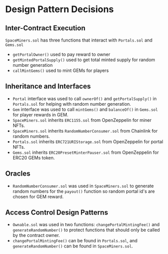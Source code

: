 # Design Pattern Decisions

## Inter-Contract Execution

`SpaceMiners.sol` has three functions that interact with `Portals.sol` and `Gems.sol`
- `getPortalOwner()` used to pay reward to owner
- `getMintedPortalSupply()` used to get total minted supply for random number generation
- `callMintGems()` used to mint GEMs for players

## Inheritance and Interfaces

- `Portal` interface was used to call `ownerOf()` and `getPortalSupply()` in `Portals.sol` for helping with random number generation.
- `Gem` interface was used to call `mintGems()` and `balanceOf()` in `Gems.sol` for player rewards in GEM.
- `SpaceMiners.sol` inherits `ERC1155.sol` from OpenZeppelin for miner NFTs.
- `SpaceMiners.sol` inherits `RandomNumberConsumer.sol` from Chainlink for random numbers.
- `Portals.sol` inherits `ERC721URIStorage.sol` from OpenZeppelin for portal NFTs.
- `Gems.sol` inherits `ERC20PresetMinterPauser.sol` from OpenZeppelin for ERC20 GEMs token.

## Oracles

- `RandomNumberConsumer.sol` was used in `SpaceMiners.sol` to generate random numbers for the `payout()` function so random portal id's are chosen for GEM reward.

## Access Control Design Patterns

- `Ownable.sol` was used in two functions: `changePortalMintingFee()` and `generateRandomNumber()` to protect functions that should only be called by the contract owner. 
- `changePortalMintingFee()` can be found in `Portals.sol`, and `generateRandomNumber()` can be found in `SpaceMiners.sol`.